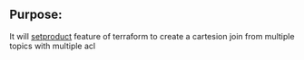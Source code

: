 ## Purpose: 
It will [setproduct](https://developer.hashicorp.com/terraform/language/functions/setproduct) feature of terraform to create a cartesion join from multiple topics with multiple acl
